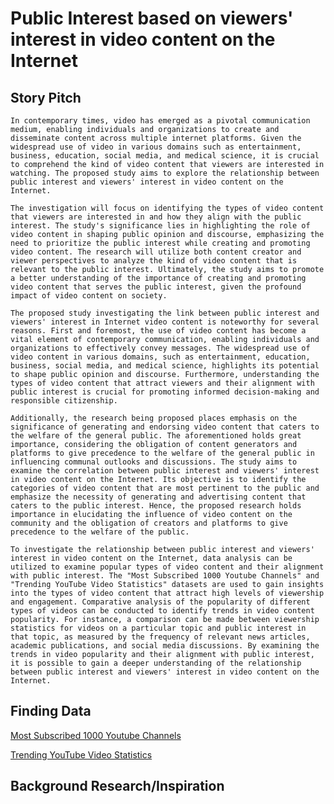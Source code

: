 

# Public Interest based on viewers' interest in video content on the Internet
## Story Pitch

	In contemporary times, video has emerged as a pivotal communication medium, enabling individuals and organizations to create and disseminate content across multiple internet platforms. Given the widespread use of video in various domains such as entertainment, business, education, social media, and medical science, it is crucial to comprehend the kind of video content that viewers are interested in watching. The proposed study aims to explore the relationship between public interest and viewers' interest in video content on the Internet. 
	
	The investigation will focus on identifying the types of video content that viewers are interested in and how they align with the public interest. The study's significance lies in highlighting the role of video content in shaping public opinion and discourse, emphasizing the need to prioritize the public interest while creating and promoting video content. The research will utilize both content creator and viewer perspectives to analyze the kind of video content that is relevant to the public interest. Ultimately, the study aims to promote a better understanding of the importance of creating and promoting video content that serves the public interest, given the profound impact of video content on society.

	The proposed study investigating the link between public interest and viewers' interest in Internet video content is noteworthy for several reasons. First and foremost, the use of video content has become a vital element of contemporary communication, enabling individuals and organizations to effectively convey messages. The widespread use of video content in various domains, such as entertainment, education, business, social media, and medical science, highlights its potential to shape public opinion and discourse. Furthermore, understanding the types of video content that attract viewers and their alignment with public interest is crucial for promoting informed decision-making and responsible citizenship.
	
	Additionally, the research being proposed places emphasis on the significance of generating and endorsing video content that caters to the welfare of the general public. The aforementioned holds great importance, considering the obligation of content generators and platforms to give precedence to the welfare of the general public in influencing communal outlooks and discussions. The study aims to examine the correlation between public interest and viewers' interest in video content on the Internet. Its objective is to identify the categories of video content that are most pertinent to the public and emphasize the necessity of generating and advertising content that caters to the public interest. Hence, the proposed research holds importance in elucidating the influence of video content on the community and the obligation of creators and platforms to give precedence to the welfare of the public.

	To investigate the relationship between public interest and viewers' interest in video content on the Internet, data analysis can be utilized to examine popular types of video content and their alignment with public interest. The "Most Subscribed 1000 Youtube Channels" and "Trending YouTube Video Statistics" datasets are used to gain insights into the types of video content that attract high levels of viewership and engagement. Comparative analysis of the popularity of different types of videos can be conducted to identify trends in video content popularity. For instance, a comparison can be made between viewership statistics for videos on a particular topic and public interest in that topic, as measured by the frequency of relevant news articles, academic publications, and social media discussions. By examining the trends in video popularity and their alignment with public interest, it is possible to gain a deeper understanding of the relationship between public interest and viewers' interest in video content on the Internet.

## Finding Data
[Most Subscribed 1000 Youtube Channels](https://www.kaggle.com/datasets/themrityunjaypathak/most-subscribed-1000-youtube-channels)

[Trending YouTube Video Statistics](https://www.kaggle.com/datasets/datasnaek/youtube-new?select=USvideos.csv)
## Background Research/Inspiration
